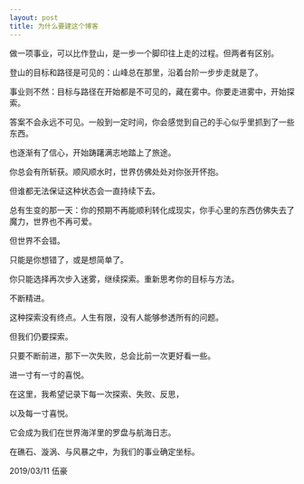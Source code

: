 ```yaml
---
layout: post
title: 为什么要建这个博客
---
```


做一项事业，可以比作登山，是一步一个脚印往上走的过程。但两者有区别。

登山的目标和路径是可见的：山峰总在那里，沿着台阶一步步走就是了。

事业则不然：目标与路径在开始都是不可见的，藏在雾中。你要走进雾中，开始探索。

答案不会永远不可见。一般到一定时间，你会感觉到自己的手心似乎里抓到了一些东西。

也逐渐有了信心，开始踌躇满志地踏上了旅途。



你总会有所斩获。顺风顺水时，世界仿佛处处对你张开怀抱。

但谁都无法保证这种状态会一直持续下去。

总有生变的那一天：你的预期不再能顺利转化成现实，你手心里的东西仿佛失去了魔力，世界也不再可爱。

但世界不会错。

只能是你想错了，或是想简单了。



你只能选择再次步入迷雾，继续探索。重新思考你的目标与方法。

不断精进。

这种探索没有终点。人生有限，没有人能够参透所有的问题。

但我们仍要探索。

只要不断前进，那下一次失败，总会比前一次更好看一些。

进一寸有一寸的喜悦。



在这里，我希望记录下每一次探索、失败、反思，

以及每一寸喜悦。

它会成为我们在世界海洋里的罗盘与航海日志。

在礁石、漩涡、与风暴之中，为我们的事业确定坐标。


2019/03/11
伍豪